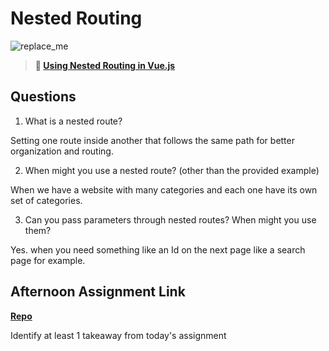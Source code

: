 # Nested Routing

![replace_me](https://codeworks.blob.core.windows.net/public/assets/img/illustrations/placeholder.svg)

> **📖 [Using Nested Routing in Vue.js](https://codeworksacademy.com/fs-student-guide/resources/wk6/04-Child-Routes)**

## Questions

1. What is a nested route?

Setting one route inside another that follows the same path for better organization and routing.

2. When might you use a nested route? (other than the provided example)

When we have a website with many categories and each one have its own set of categories.

3. Can you pass parameters through nested routes? When might you use them?

Yes. when you need something like an Id on the next page like a search page for example.

## Afternoon Assignment Link

**[Repo](https://github.com/JakeCarp/blog)**

Identify at least 1 takeaway from today's assignment
